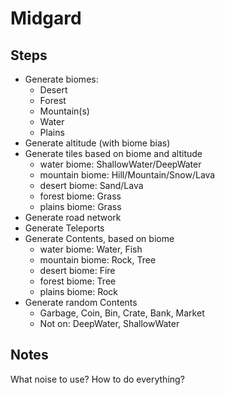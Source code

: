 # Midgard

## Steps

- Generate biomes: 
  - Desert
  - Forest
  - Mountain(s)
  - Water
  - Plains
- Generate altitude (with biome bias)
- Generate tiles based on biome and altitude
  - water biome: ShallowWater/DeepWater 
  - mountain biome: Hill/Mountain/Snow/Lava
  - desert biome: Sand/Lava
  - forest biome: Grass
  - plains biome: Grass
- Generate road network
- Generate Teleports
- Generate Contents, based on biome
  - water biome: Water, Fish
  - mountain biome: Rock, Tree
  - desert biome: Fire
  - forest biome: Tree
  - plains biome: Rock
- Generate random Contents
  - Garbage, Coin, Bin, Crate, Bank, Market
  - Not on: DeepWater, ShallowWater


## Notes

What noise to use?
How to do everything?